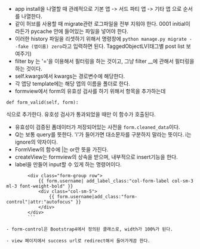 - app install을 나열할 때 관례적으로 기본 앱 -> 서드 파티 앱 -> 기타 앱 으로 순서를 나열한다.
- 같이 허브를 사용할 때 migrate관련 로그파일을 전부 지워야 한다. 0001 initial이라든가 pycache 안에 들어있는 파일을 넣어야 한다.
- 이러한 history 파일을 리셋하기 위해서 명령창에 `python manage.py migrate --fake (앱이름) zero`라고 입력하면 된다.
TaggedObjectLV(태그별 post list 보여주기)
- filter by 는 '='을 이용해서 필터링을 하는 것이고, 그냥 filter __에 관해서 필터링을 하는 것이다.
- self.kwargs에서 kwargs는 경로변수에 해당한다.
- 각 앱당 template에는 해당 앱의 이름을 폴더로 한다.
- formview에서 form의 유효성 검사를 하기 위해서 항목을 추가하는데
```
def form_valid(self, form):
```
식으로 추가한다. 유호성 검사가 통과되었을 때만 이 함수가 호출된다.
- 유효성이 검증된 폼데이터가 저장되어있는 사전을 `form.cleaned_data`이다.
- Q는 보통 query를 뜻한다. 'i'가 들어가면 대소문자를 구분하지 말라는 뜻이다. i는 ignore의 약자이다.
- FormView의 함수에 |는 or란 뜻을 가진다.
- createView는 formview의 상속을 받으며, 내부적으로 insert기능을 한다.
- label을 만들어 input할 수 있게 하는 명령어이다.
```
        <div class="form-group row">
            {{ form.username| add_label_class:"col-form-label col-sm-3 ml-3 font-weight-bold" }}
            <div class="col-sm-5">
                {{ form.username|add_class:"form-control"|attr:"autofocus" }}
            </div>
        </div>
        ```

- form-control은 Bootstrap4에서 정의된 클래스로, width가 100%가 된다.

- view 페이지에서 success url로 redirect해서 들어가게끔 한다.